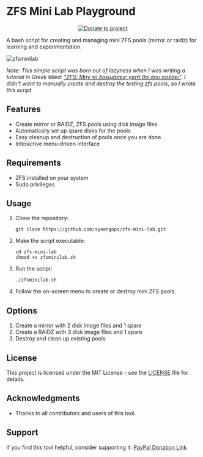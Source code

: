 # ZFS Mini Lab Playground

<p align="center">
    <a href="https://www.paypal.com/cgi-bin/webscr?cmd=_s-xclick&hosted_button_id=SATQ6Y9S3UCSG" target="_blank"><img src="https://img.shields.io/badge/Donate-PayPal-yellow.svg" alt="Donate to project"></a>
</p>

A bash script for creating and managing mini ZFS pools (mirror or raidz) for learning and experimentation.

![zfsminilab](https://github.com/user-attachments/assets/750d80ad-57e8-489f-9c61-955cd774e20e)

_Note: This simple script was born out of lazyness when I was writing a tutorial in Greek titled: ["ZFS: Μην το δοκιμάσεις γιατί θα σου αρέσει"](https://cerebrux.net/2024/09/19/zfs-%ce%bc%ce%b7%ce%bd-%cf%84%ce%bf-%ce%b4%ce%bf%ce%ba%ce%b9%ce%bc%ce%ac%cf%83%ce%b5%ce%b9%cf%82-%ce%b3%ce%b9%ce%b1%cf%84%ce%af-%ce%b8%ce%b1-%cf%83%ce%bf%cf%85-%ce%b1%cf%81%ce%ad%cf%83%ce%b5%ce%b9/). I didn't want to manually create and destroy the testing zfs pools, so I wrote this script_

## Features

- Create mirror or RAIDZ, ZFS pools using disk image files
- Automatically set up spare disks for the pools
- Easy cleanup and destruction of pools once you are done
- Interactive menu-driven interface

## Requirements

- ZFS installed on your system
- Sudo privileges

## Usage

1. Clone the repository:
   ```
   git clone https://github.com/synergops/zfs-mini-lab.git
   ```

2. Make the script executable:
   ```
   cd zfs-mini-lab
   chmod +x zfsminilab.sh
   ```

3. Run the script:
   ```
   ./zfsminilab.sh
   ```

4. Follow the on-screen menu to create or destroy mini ZFS pools.

## Options

1. Create a mirror with 2 disk image files and 1 spare
2. Create a RAIDZ with 3 disk image files and 1 spare
3. Destroy and clean up existing pools

## License

This project is licensed under the MIT License - see the [LICENSE](https://github.com/SynergOps/zfs-mini-lab/blob/master/LICENSE) file for details.

## Acknowledgments

- Thanks to all contributors and users of this tool.

## Support

If you find this tool helpful, consider supporting it:
[PayPal Donation Link](https://www.paypal.me/cerebrux)
